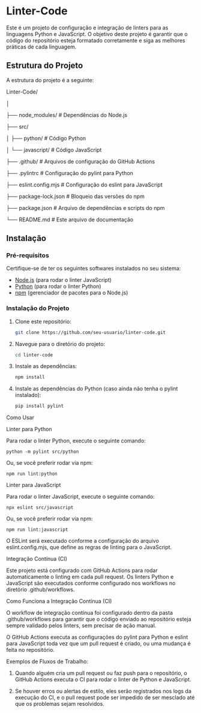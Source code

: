 # Linter-Code

Este é um projeto de configuração e integração de linters para as linguagens Python e JavaScript. O objetivo deste projeto é garantir que o código do repositório esteja formatado corretamente e siga as melhores práticas de cada linguagem.

## Estrutura do Projeto

A estrutura do projeto é a seguinte:

Linter-Code/ 

│ 

├── node_modules/            # Dependências do Node.js 

├── src/ 

│   ├── python/              # Código Python 

│   └── javascript/          # Código JavaScript 

├── .github/                 # Arquivos de configuração do GitHub Actions 

├── .pylintrc                # Configuração do pylint para Python 

├── eslint.config.mjs        # Configuração do eslint para JavaScript 

├── package-lock.json        # Bloqueio das versões do npm 

├── package.json             # Arquivo de dependências e scripts do npm 

└── README.md                # Este arquivo de documentação

## Instalação

### Pré-requisitos

Certifique-se de ter os seguintes softwares instalados no seu sistema:

- [Node.js](https://nodejs.org/) (para rodar o linter JavaScript)
- [Python](https://www.python.org/downloads/) (para rodar o linter Python)
- [npm](https://www.npmjs.com/) (gerenciador de pacotes para o Node.js)

### Instalação do Projeto

1. Clone este repositório:

   ```bash
   git clone https://github.com/seu-usuario/linter-code.git

2. Navegue para o diretório do projeto:
   
   ```bash
   cd linter-code


3. Instale as dependências:

   ```bash
   npm install


4. Instale as dependências do Python (caso ainda não tenha o pylint instalado):

   ```bash
   pip install pylint


Como Usar

Linter para Python

Para rodar o linter Python, execute o seguinte comando:

    python -m pylint src/python

Ou, se você preferir rodar via npm:

    npm run lint:python

Linter para JavaScript

Para rodar o linter JavaScript, execute o seguinte comando:

    npx eslint src/javascript

Ou, se você preferir rodar via npm:

    npm run lint:javascript

O ESLint será executado conforme a configuração do arquivo eslint.config.mjs, que define as regras de linting para o JavaScript.

Integração Contínua (CI)

Este projeto está configurado com GitHub Actions para rodar automaticamente o linting em cada pull request. Os linters Python e JavaScript são executados conforme configurado nos workflows no diretório .github/workflows.

Como Funciona a Integração Contínua (CI)

O workflow de integração contínua foi configurado dentro da pasta .github/workflows para garantir que o código enviado ao repositório esteja sempre validado pelos linters, sem precisar de ação manual.

O GitHub Actions executa as configurações do pylint para Python e eslint para JavaScript toda vez que um pull request é criado, ou uma mudança é feita no repositório.


Exemplos de Fluxos de Trabalho:

1. Quando alguém cria um pull request ou faz push para o repositório, o GitHub Actions executa o CI para rodar o linter de Python e JavaScript.


2. Se houver erros ou alertas de estilo, eles serão registrados nos logs da execução do CI, e o pull request pode ser impedido de ser mesclado até que os problemas sejam resolvidos.

